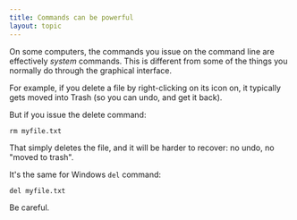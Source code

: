```yaml
---
title: Commands can be powerful
layout: topic
---
```



On some computers, the commands you issue on the command line are effectively _system_ commands. 
This is different from some of the things you normally do through the graphical interface.

For example, if you delete a file by right-clicking on its icon on, it typically gets moved into Trash (so you can undo, and get it back). 

But if you issue the delete command:

    rm myfile.txt
    
That simply deletes the file, and it will be harder to recover: no undo, no "moved to trash".

It's the same for Windows `del` command:

    del myfile.txt

Be careful.
